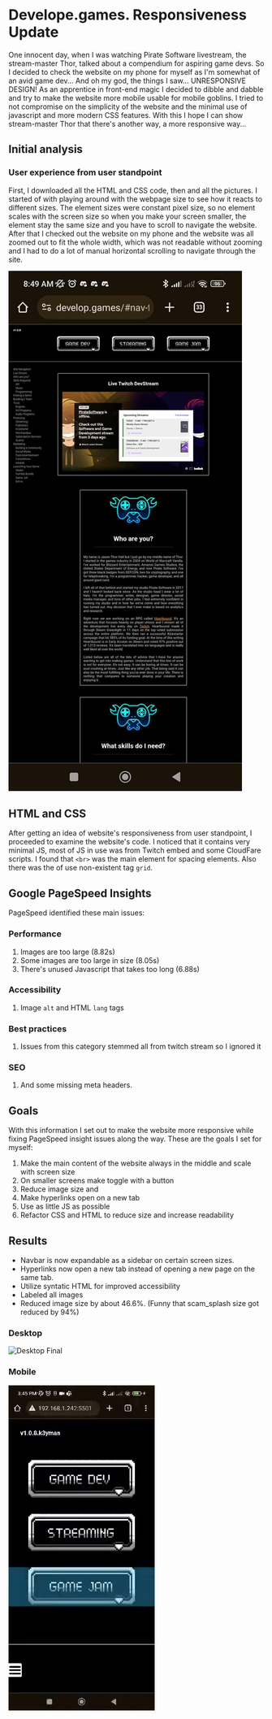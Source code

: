 # Develope.games. Responsiveness Update
One innocent day, when I was watching Pirate Software livestream, the stream-master Thor, talked about a compendium for aspiring game devs. So I decided to check the website on my phone for myself as I'm somewhat of an avid game dev... And oh my god, the things I saw... UNRESPONSIVE DESIGN! As an apprentice in front-end magic I decided to dibble and dabble and try to make the website more mobile usable for mobile goblins. I tried to not compromise on the simplicity of the website and the minimal use of javascript and more modern CSS features. With this I hope I can show stream-master Thor that there's another way, a more responsive way...  

## Initial analysis
### User experience from user standpoint
First, I downloaded all the HTML and CSS code, then and all the pictures. I started of with playing around with the webpage size to see how it reacts to different sizes. The element sizes were constant pixel size, so no element scales with the screen size so when you make your screen smaller, the element stay the same size and you have to scroll to navigate the website. After that I checked out the website on my phone and the website was all zoomed out to fit the whole width, which was not readable without zooming and I had to do a lot of manual horizontal scrolling to navigate through the site. 

![Initial mobile view](/assets/readme/initial_mobile.jpg)

## HTML and CSS
After getting an idea of website's responsiveness from user standpoint, I proceeded to examine the website's code. I noticed that it contains very minimal JS, most of JS in use was from Twitch embed and some CloudFare scripts. I found that `<br>` was the main element for spacing elements. Also there was the of use non-existent tag `grid`. 

## Google PageSpeed Insights

PageSpeed identified these main issues:
### Performance
1. Images are too large (8.82s)
2. Some images are too large in size (8.05s)
3. There's unused Javascript that takes too long (6.88s)

### Accessibility
1. Image `alt` and HTML `lang` tags 

### Best practices
1. Issues from this category stemmed all from twitch stream so I ignored it

### SEO
1. And some missing meta headers.

## Goals

With this information I set out to make the website more responsive while fixing PageSpeed insight issues along the way. These are the goals I set for myself:
1. Make the main content of the website always in the middle and scale with screen size
2. On smaller screens make toggle with a button
3. Reduce image size and 
4. Make hyperlinks open on a new tab
5. Use as little JS as possible
6. Refactor CSS and HTML to reduce size and increase readability

## Results
- Navbar is now expandable as a sidebar on certain screen sizes.
- Hyperlinks now open a new tab instead of opening a new page on the same tab. 
- Utilize syntatic HTML for improved accessibility 
- Labeled all images
- Reduced image size by about 46.6%. (Funny that scam_splash size got reduced by 94%) 

### Desktop
![Desktop Final](/assets/readme/developGames.gif)
### Mobile
![Mobile Final](/assets/readme/mobile.gif)